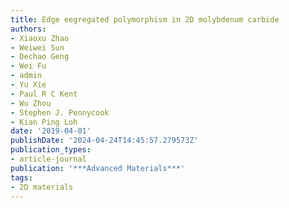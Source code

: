 ```yaml
---
title: Edge eegregated polymorphism in 2D molybdenum carbide
authors:
- Xiaoxu Zhao
- Weiwei Sun
- Dechao Geng
- Wei Fu
- admin
- Yu Xie
- Paul R C Kent
- Wu Zhou
- Stephen J. Pennycook
- Kian Ping Loh
date: '2019-04-01'
publishDate: '2024-04-24T14:45:57.279573Z'
publication_types:
- article-journal
publication: '***Advanced Materials***'
tags:
- 2D materials
---
```

